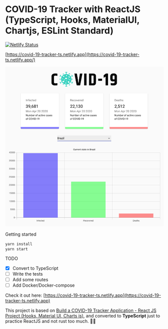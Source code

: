 # COVID-19 Tracker with ReactJS (TypeScript, Hooks, MaterialUI, Chartjs, ESLint Standard)

[![Netlify Status](https://api.netlify.com/api/v1/badges/956a3fba-c554-460c-a432-d1be99cd4c09/deploy-status)](https://app.netlify.com/sites/covid-19-tracker-ts/deploys)

[https://covid-19-tracker-ts.netlify.app](https://covid-19-tracker-ts.netlify.app/)

![COVID-19](./preview.png)

Getting started
```
yarn install
yarn start
```

TODO
- [x] Convert to TypeScript
- [ ] Write the tests
- [ ] Add some routes
- [ ] Add Docker/Docker-compose

Check it out here: [https://covid-19-tracker-ts.netlify.app](https://covid-19-tracker-ts.netlify.app)

This project is based on [Build a COVID-19 Tracker Application - React JS Project (Hooks, Material UI, Charts js)](https://www.youtube.com/watch?v=khJlrj3Y6Ls), and converted to **TypeScript** just to practice ReactJS and not rust too much. :man_facepalming:
